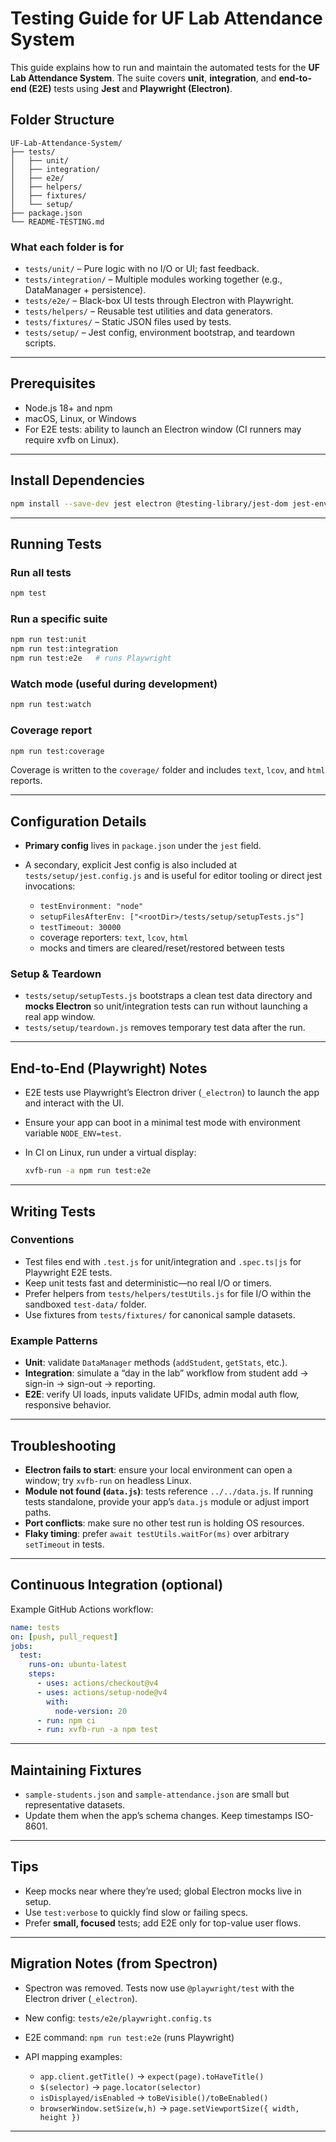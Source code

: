 # Testing Guide for UF Lab Attendance System

This guide explains how to run and maintain the automated tests for the **UF Lab Attendance System**. The suite covers **unit**, **integration**, and **end-to-end (E2E)** tests using **Jest** and **Playwright (Electron)**.

## Folder Structure

```
UF-Lab-Attendance-System/
├── tests/
│   ├── unit/
│   ├── integration/
│   ├── e2e/
│   ├── helpers/
│   ├── fixtures/
│   └── setup/
├── package.json
└── README-TESTING.md
```

### What each folder is for

* `tests/unit/` – Pure logic with no I/O or UI; fast feedback.
* `tests/integration/` – Multiple modules working together (e.g., DataManager + persistence).
* `tests/e2e/` – Black-box UI tests through Electron with Playwright.
* `tests/helpers/` – Reusable test utilities and data generators.
* `tests/fixtures/` – Static JSON files used by tests.
* `tests/setup/` – Jest config, environment bootstrap, and teardown scripts.

---

## Prerequisites

* Node.js 18+ and npm
* macOS, Linux, or Windows
* For E2E tests: ability to launch an Electron window (CI runners may require xvfb on Linux).

---

## Install Dependencies

```bash
npm install --save-dev jest electron @testing-library/jest-dom jest-environment-jsdom @playwright/test
```

---

## Running Tests

### Run all tests

```bash
npm test
```

### Run a specific suite

```bash
npm run test:unit
npm run test:integration
npm run test:e2e   # runs Playwright
```

### Watch mode (useful during development)

```bash
npm run test:watch
```

### Coverage report

```bash
npm run test:coverage
```

Coverage is written to the `coverage/` folder and includes `text`, `lcov`, and `html` reports.

---

## Configuration Details

* **Primary config** lives in `package.json` under the `jest` field.
* A secondary, explicit Jest config is also included at `tests/setup/jest.config.js` and is useful for editor tooling or direct jest invocations:

  * `testEnvironment: "node"`
  * `setupFilesAfterEnv: ["<rootDir>/tests/setup/setupTests.js"]`
  * `testTimeout: 30000`
  * coverage reporters: `text`, `lcov`, `html`
  * mocks and timers are cleared/reset/restored between tests

### Setup & Teardown

* `tests/setup/setupTests.js` bootstraps a clean test data directory and **mocks Electron** so unit/integration tests can run without launching a real app window.
* `tests/setup/teardown.js` removes temporary test data after the run.

---

## End-to-End (Playwright) Notes

* E2E tests use Playwright’s Electron driver (`_electron`) to launch the app and interact with the UI.
* Ensure your app can boot in a minimal test mode with environment variable `NODE_ENV=test`.
* In CI on Linux, run under a virtual display:

  ```bash
  xvfb-run -a npm run test:e2e
  ```

---

## Writing Tests

### Conventions

* Test files end with `.test.js` for unit/integration and `.spec.ts|js` for Playwright E2E tests.
* Keep unit tests fast and deterministic—no real I/O or timers.
* Prefer helpers from `tests/helpers/testUtils.js` for file I/O within the sandboxed `test-data/` folder.
* Use fixtures from `tests/fixtures/` for canonical sample datasets.

### Example Patterns

* **Unit**: validate `DataManager` methods (`addStudent`, `getStats`, etc.).
* **Integration**: simulate a “day in the lab” workflow from student add → sign-in → sign-out → reporting.
* **E2E**: verify UI loads, inputs validate UFIDs, admin modal auth flow, responsive behavior.

---

## Troubleshooting

* **Electron fails to start**: ensure your local environment can open a window; try `xvfb-run` on headless Linux.
* **Module not found (`data.js`)**: tests reference `../../data.js`. If running tests standalone, provide your app’s `data.js` module or adjust import paths.
* **Port conflicts**: make sure no other test run is holding OS resources.
* **Flaky timing**: prefer `await testUtils.waitFor(ms)` over arbitrary `setTimeout` in tests.

---

## Continuous Integration (optional)

Example GitHub Actions workflow:

```yaml
name: tests
on: [push, pull_request]
jobs:
  test:
    runs-on: ubuntu-latest
    steps:
      - uses: actions/checkout@v4
      - uses: actions/setup-node@v4
        with:
          node-version: 20
      - run: npm ci
      - run: xvfb-run -a npm test
```

---

## Maintaining Fixtures

* `sample-students.json` and `sample-attendance.json` are small but representative datasets.
* Update them when the app’s schema changes. Keep timestamps ISO-8601.

---

## Tips

* Keep mocks near where they’re used; global Electron mocks live in setup.
* Use `test:verbose` to quickly find slow or failing specs.
* Prefer **small, focused** tests; add E2E only for top-value user flows.

---

## Migration Notes (from Spectron)

* Spectron was removed. Tests now use `@playwright/test` with the Electron driver (`_electron`).
* New config: `tests/e2e/playwright.config.ts`
* E2E command: `npm run test:e2e` (runs Playwright)
* API mapping examples:

  * `app.client.getTitle()` → `expect(page).toHaveTitle()`
  * `$(selector)` → `page.locator(selector)`
  * `isDisplayed/isEnabled` → `toBeVisible()/toBeEnabled()`
  * `browserWindow.setSize(w,h)` → `page.setViewportSize({ width, height })`

---
